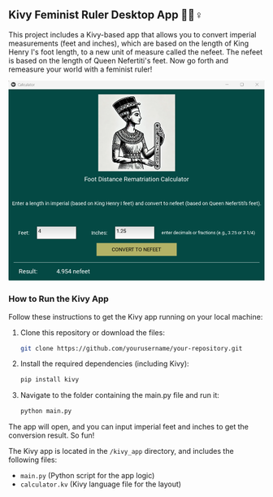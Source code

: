 ## Kivy Feminist Ruler Desktop App 🦶📏♀️

This project includes a Kivy-based app that allows you to convert imperial measurements (feet and inches), which are based on the length of King Henry I's foot length, to a new unit of measure called the nefeet. The nefeet is based on the length of Queen Nefertiti's feet. Now go forth and remeasure your world with a feminist ruler!

 ![App Screenshot](Feminist_Ruler_Desktop_App.png)

### How to Run the Kivy App

Follow these instructions to get the Kivy app running on your local machine:

1. Clone this repository or download the files:
   ```bash
   git clone https://github.com/yourusername/your-repository.git
2. Install the required dependencies (including Kivy):
     ```bash
    pip install kivy
3. Navigate to the folder containing the main.py file and run it:
   ```bash
   python main.py

The app will open, and you can input imperial feet and inches to get the conversion result. So fun!

The Kivy app is located in the `/kivy_app` directory, and includes the following files:
- `main.py` (Python script for the app logic)
- `calculator.kv` (Kivy language file for the layout)

 



